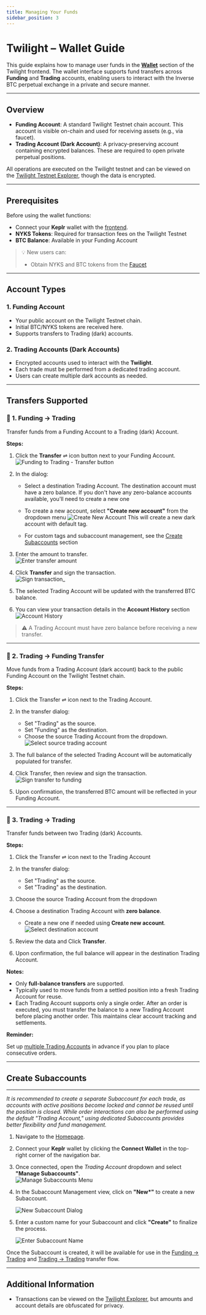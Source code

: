 ```yaml
---
title: Managing Your Funds
sidebar_position: 3
---
```


# Twilight – Wallet Guide

This guide explains how to manage user funds in the **[Wallet](https://frontend.twilight.rest/wallet)** section of the Twilight frontend. The wallet interface supports fund transfers across **Funding** and **Trading** accounts, enabling users to interact with the Inverse BTC perpetual exchange in a private and secure manner.

---

## Overview

- **Funding Account**: A standard Twilight Testnet chain account. This account is visible on-chain and used for receiving assets (e.g., via faucet).
- **Trading Account (Dark Account)**: A privacy-preserving account containing encrypted balances. These are required to open private perpetual positions.

All operations are executed on the Twilight testnet and can be viewed on the [Twilight Testnet Explorer](https://explorer.twilight.rest/nyks), though the data is encrypted.

---

## Prerequisites

Before using the wallet functions:

- Connect your **Keplr** wallet with the [frontend](/docs/add-chain-to-keplr.md).
- **NYKS Tokens**: Required for transaction fees on the Twilight Testnet
- **BTC Balance**: Available in your Funding Account

> 💡 New users can:
>
> - Obtain NYKS and BTC tokens from the [Faucet](https://frontend.twilight.rest/faucet)

---

## Account Types

### 1. Funding Account

- Your public account on the Twilight Testnet chain.
- Initial BTC/NYKS tokens are received here.
- Supports transfers to Trading (dark) accounts.

### 2. Trading Accounts (Dark Accounts)

- Encrypted accounts used to interact with the **Twilight**.
- Each trade must be performed from a dedicated trading account.
- Users can create multiple dark accounts as needed.

---

## Transfers Supported

### 🔁 1. Funding → Trading

Transfer funds from a Funding Account to a Trading (dark) Account.

**Steps:**

1. Click the **Transfer** ⇌ icon button next to your Funding Account.  
   ![Funding to Trading - Transfer button](/images/wallet/funding-to-trading-button.png)

2. In the dialog:

   - Select a destination Trading Account. The destination account must have a zero balance. If you don't have any zero-balance accounts available, you'll need to create a new one

   - To create a new account, select **"Create new account"** from the dropdown menu
     ![Create New Account](/images/wallet/create-new-account.png)
     This will create a new dark account with default tag.
   - For custom tags and subaccount management, see the [Create Subaccounts](#create-subaccounts) section

3. Enter the amount to transfer.  
   ![Enter transfer amount](/images/wallet/enter-transfer-amount.png)

4. Click **Transfer** and sign the transaction.  
   ![Sign transaction](/images/wallet/transfer-sign.png)\_

5. The selected Trading Account will be updated with the transferred BTC balance.
6. You can view your transaction details in the **Account History** section
   <img src="/images/wallet/account-history.png" alt="Account History" class="enlarge-img" />

> ⚠️ A Trading Account must have zero balance before receiving a new transfer.

---

### 🔄 2. Trading → Funding Transfer

Move funds from a Trading Account (dark account) back to the public Funding Account on the Twilight Testnet chain.

**Steps:**

1. Click the Transfer ⇌ icon next to the Trading Account.

2. In the transfer dialog:
   - Set "Trading" as the source.
   - Set "Funding" as the destination.
   - Choose the source Trading Account from the dropdown.
     ![Select source trading account](/images/wallet/select-trading-account.png)
3. The full balance of the selected Trading Account will be automatically populated for transfer.
4. Click Transfer, then review and sign the transaction.
   ![Sign transfer to funding](/images/wallet/sign-trading-to-funding.png)
5. Upon confirmation, the transferred BTC amount will be reflected in your Funding Account.

---

### 🔁 3. Trading → Trading

Transfer funds between two Trading (dark) Accounts.

**Steps:**

1. Click the Transfer ⇌ icon next to the Trading Account

2. In the transfer dialog:
   - Set "Trading" as the source.
   - Set "Trading" as the destination.
3. Choose the source Trading Account from the dropdown
4. Choose a destination Trading Account with **zero balance**.

   - Create a new one if needed using **Create new account**.  
     ![Select destination account](/images/wallet/trading-to-trading-destination.png)

5. Review the data and Click **Transfer**.
6. Upon confirmation, the full balance will appear in the destination Trading Account.

**Notes:**

- Only **full-balance transfers** are supported.
- Typically used to move funds from a settled position into a fresh Trading Account for reuse.
- Each Trading Account supports only a single order. After an order is executed, you must transfer the balance to a new Trading Account before placing another order. This maintains clear account tracking and settlements.

**Reminder:**

Set up [multiple Trading Accounts](#create-subaccounts) in advance if you plan to place consecutive orders.

---

## Create Subaccounts

---

_It is recommended to create a separate Subaccount for each trade, as accounts with active positions become locked and cannot be reused until the position is closed. While order interactions can also be performed using the default "Trading Account," using dedicated Subaccounts provides better flexibility and fund management._

1. Navigate to the [Homepage](https://frontend.twilight.rest/).
2. Connect your **Keplr** wallet by clicking the **Connect Wallet** in the top-right corner of the navigation bar.
3. Once connected, open the _Trading Account_ dropdown and select **"Manage Subaccounts"**.  
   ![Manage Subaccounts Menu](/images/wallet/manage-subaccount.png)

4. In the Subaccount Management view, click on **"New\*"** to create a new Subaccount.

   ![New Subaccount Dialog](/images/wallet/create-new-account-dialog.png)

5. Enter a custom name for your Subaccount and click **"Create"** to finalize the process.

   ![Enter Subaccount Name](/images/wallet/new-tag-account.png)

Once the Subaccount is created, it will be available for use in the [Funding → Trading](#-1-funding--trading) and [Trading → Trading](#-3-trading--trading) transfer flow.

---

## Additional Information

- Transactions can be viewed on the [Twilight Explorer](https://explorer.twilight.rest/nyks), but amounts and account details are obfuscated for privacy.
